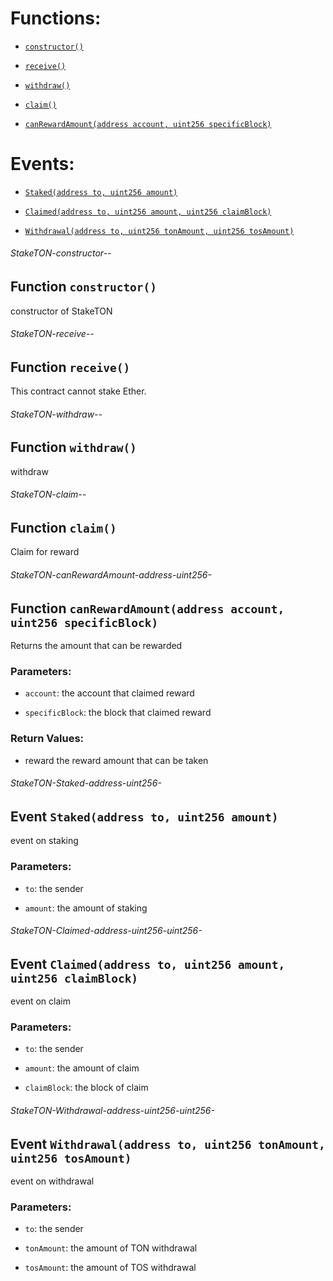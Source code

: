 # Functions:

- [`constructor()`](#StakeTON-constructor--)

- [`receive()`](#StakeTON-receive--)

- [`withdraw()`](#StakeTON-withdraw--)

- [`claim()`](#StakeTON-claim--)

- [`canRewardAmount(address account, uint256 specificBlock)`](#StakeTON-canRewardAmount-address-uint256-)

# Events:

- [`Staked(address to, uint256 amount)`](#StakeTON-Staked-address-uint256-)

- [`Claimed(address to, uint256 amount, uint256 claimBlock)`](#StakeTON-Claimed-address-uint256-uint256-)

- [`Withdrawal(address to, uint256 tonAmount, uint256 tosAmount)`](#StakeTON-Withdrawal-address-uint256-uint256-)

###### StakeTON-constructor--

## Function `constructor()`

constructor of StakeTON

###### StakeTON-receive--

## Function `receive()`

This contract cannot stake Ether.

###### StakeTON-withdraw--

## Function `withdraw()`

withdraw

###### StakeTON-claim--

## Function `claim()`

Claim for reward

###### StakeTON-canRewardAmount-address-uint256-

## Function `canRewardAmount(address account, uint256 specificBlock)`

Returns the amount that can be rewarded

### Parameters:

- `account`:  the account that claimed reward

- `specificBlock`: the block that claimed reward

### Return Values:

- reward the reward amount that can be taken

###### StakeTON-Staked-address-uint256-

## Event `Staked(address to, uint256 amount)`

event on staking

### Parameters:

- `to`: the sender

- `amount`: the amount of staking

###### StakeTON-Claimed-address-uint256-uint256-

## Event `Claimed(address to, uint256 amount, uint256 claimBlock)`

event on claim

### Parameters:

- `to`: the sender

- `amount`: the amount of claim

- `claimBlock`: the block of claim

###### StakeTON-Withdrawal-address-uint256-uint256-

## Event `Withdrawal(address to, uint256 tonAmount, uint256 tosAmount)`

event on withdrawal

### Parameters:

- `to`: the sender

- `tonAmount`: the amount of TON withdrawal

- `tosAmount`: the amount of TOS withdrawal
